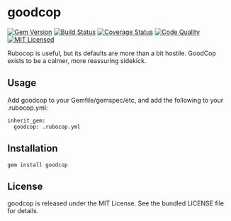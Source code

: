 goodcop
=========

[![Gem Version](https://img.shields.io/gem/v/goodcop.svg)](https://rubygems.org/gems/goodcop)
[![Build Status](https://img.shields.io/travis/com/akerl/goodcop.svg)](https://travis-ci.com/akerl/goodcop)
[![Coverage Status](https://img.shields.io/codecov/c/github/akerl/goodcop.svg)](https://codecov.io/github/akerl/goodcop)
[![Code Quality](https://img.shields.io/codacy/b1ea0ddf27f44fd6a4ba0af4e3bf4592.svg)](https://www.codacy.com/app/akerl/goodcop)
[![MIT Licensed](https://img.shields.io/badge/license-MIT-green.svg)](https://tldrlegal.com/license/mit-license)

Rubocop is useful, but its defaults are more than a bit hostile. GoodCop exists to be a calmer, more reassuring sidekick.

## Usage

Add goodcop to your Gemfile/gemspec/etc, and add the following to your .rubocop.yml:

```
inherit_gem:
  goodcop: .rubocop.yml
```

## Installation

    gem install goodcop

## License

goodcop is released under the MIT License. See the bundled LICENSE file for details.

